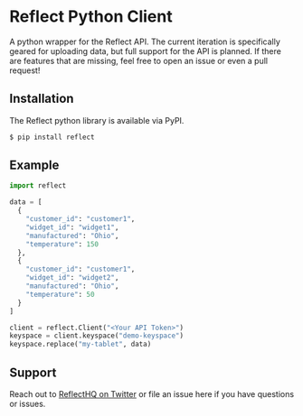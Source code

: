 # Reflect Python Client

A python wrapper for the Reflect API. The current iteration is specifically
geared for uploading data, but full support for the API is planned. If there
are features that are missing, feel free to open an issue or even a pull
request!

## Installation

The Reflect python library is available via PyPI.

```bash
$ pip install reflect
```

## Example

```python
import reflect

data = [
  {
    "customer_id": "customer1",
    "widget_id": "widget1",
    "manufactured": "Ohio",
    "temperature": 150
  },
  {
    "customer_id": "customer1",
    "widget_id": "widget2",
    "manufactured": "Ohio",
    "temperature": 50
  }
]

client = reflect.Client("<Your API Token>")
keyspace = client.keyspace("demo-keyspace")
keyspace.replace("my-tablet", data)
```

## Support

Reach out to [ReflectHQ on Twitter](https://twitter.com/reflecthq) or file an
issue here if you have questions or issues.
